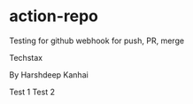# action-repo
Testing for github webhook for push, PR, merge

Techstax

By Harshdeep Kanhai

Test 1
Test 2